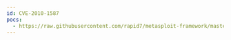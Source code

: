 ```yaml
---
id: CVE-2010-1587
pocs:
  - https://raw.githubusercontent.com/rapid7/metasploit-framework/master/modules/auxiliary/scanner/http/apache_activemq_source_disclosure.rb
---
```

